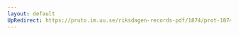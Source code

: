 ```yaml
---
layout: default
UpRedirect: https://pruto.im.uu.se/riksdagen-records-pdf/1874/prot-1874--fk--130/prot-1874--fk--130_005.pdf
---
```

